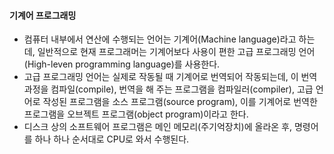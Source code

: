 #### 기계어 프로그래밍

- 컴퓨터 내부에서 연산에 수행되는 언어는 기계어(Machine language)라고 하는데, 일반적으로 현재 프로그래머는 기계어보다 사용이 편한 고급 프로그래밍 언어(High-leven programming language)를 사용한다.
- 고급 프로그래밍 언어는 실제로 작동될 때 기계어로 번역되어 작동되는데, 이 번역 과정을 컴파일(compile), 번역을 해 주는 프로그램을 컴파일러(compiler), 고급 언어로 작성된 프로그램을 소스 프로그램(source program), 이를 기계어로 번역한 프로그램을 오브젝트 프로그램(object program)이라고 한다.
- 디스크 상의 소프트웨어 프로그램은 메인 메모리(주기억장치)에 올라온 후, 명령어를 하나 하나 순서대로 CPU로 와서 수행된다. 